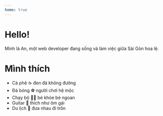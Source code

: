 ```yaml
---
home: true
---
```

# Hello!
Mình là An, một web developer đang sống và làm việc giữa Sài Gòn hoa lệ.
# Mình thích
- Cà phê :coffee: đen đá không đường
- Đá bóng :soccer: người chơi hệ mộc
- Chạy bộ :running_man: bé khỏe bé ngoan
- Guitar :guitar: thích như ôm gái
- Du lịch :blue_car: đưa nhau đi trốn
